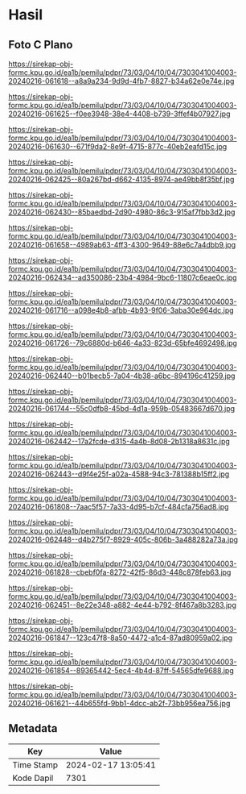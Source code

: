 # Hasil

## Foto C Plano

https://sirekap-obj-formc.kpu.go.id/ea1b/pemilu/pdpr/73/03/04/10/04/7303041004003-20240216-061618--a8a9a234-9d9d-4fb7-8827-b34a62e0e74e.jpg

https://sirekap-obj-formc.kpu.go.id/ea1b/pemilu/pdpr/73/03/04/10/04/7303041004003-20240216-061625--f0ee3948-38e4-4408-b739-3ffef4b07927.jpg

https://sirekap-obj-formc.kpu.go.id/ea1b/pemilu/pdpr/73/03/04/10/04/7303041004003-20240216-061630--671f9da2-8e9f-4715-877c-40eb2eafd15c.jpg

https://sirekap-obj-formc.kpu.go.id/ea1b/pemilu/pdpr/73/03/04/10/04/7303041004003-20240216-062425--80a267bd-d662-4135-8974-ae49bb8f35bf.jpg

https://sirekap-obj-formc.kpu.go.id/ea1b/pemilu/pdpr/73/03/04/10/04/7303041004003-20240216-062430--85baedbd-2d90-4980-86c3-915af7fbb3d2.jpg

https://sirekap-obj-formc.kpu.go.id/ea1b/pemilu/pdpr/73/03/04/10/04/7303041004003-20240216-061658--4989ab63-4ff3-4300-9649-88e6c7a4dbb9.jpg

https://sirekap-obj-formc.kpu.go.id/ea1b/pemilu/pdpr/73/03/04/10/04/7303041004003-20240216-062434--ad350086-23b4-4984-9bc6-11807c6eae0c.jpg

https://sirekap-obj-formc.kpu.go.id/ea1b/pemilu/pdpr/73/03/04/10/04/7303041004003-20240216-061716--a098e4b8-afbb-4b93-9f06-3aba30e964dc.jpg

https://sirekap-obj-formc.kpu.go.id/ea1b/pemilu/pdpr/73/03/04/10/04/7303041004003-20240216-061726--79c6880d-b646-4a33-823d-65bfe4692498.jpg

https://sirekap-obj-formc.kpu.go.id/ea1b/pemilu/pdpr/73/03/04/10/04/7303041004003-20240216-062440--b01becb5-7a04-4b38-a6bc-894196c41259.jpg

https://sirekap-obj-formc.kpu.go.id/ea1b/pemilu/pdpr/73/03/04/10/04/7303041004003-20240216-061744--55c0dfb8-45bd-4d1a-959b-05483667d670.jpg

https://sirekap-obj-formc.kpu.go.id/ea1b/pemilu/pdpr/73/03/04/10/04/7303041004003-20240216-062442--17a2fcde-d315-4a4b-8d08-2b1318a8631c.jpg

https://sirekap-obj-formc.kpu.go.id/ea1b/pemilu/pdpr/73/03/04/10/04/7303041004003-20240216-062443--d9f4e25f-a02a-4588-94c3-781388b15ff2.jpg

https://sirekap-obj-formc.kpu.go.id/ea1b/pemilu/pdpr/73/03/04/10/04/7303041004003-20240216-061808--7aac5f57-7a33-4d95-b7cf-484cfa756ad8.jpg

https://sirekap-obj-formc.kpu.go.id/ea1b/pemilu/pdpr/73/03/04/10/04/7303041004003-20240216-062448--d4b275f7-8929-405c-806b-3a488282a73a.jpg

https://sirekap-obj-formc.kpu.go.id/ea1b/pemilu/pdpr/73/03/04/10/04/7303041004003-20240216-061828--cbebf0fa-8272-42f5-86d3-448c878feb63.jpg

https://sirekap-obj-formc.kpu.go.id/ea1b/pemilu/pdpr/73/03/04/10/04/7303041004003-20240216-062451--8e22e348-a882-4e44-b792-8f467a8b3283.jpg

https://sirekap-obj-formc.kpu.go.id/ea1b/pemilu/pdpr/73/03/04/10/04/7303041004003-20240216-061847--123c47f8-8a50-4472-a1c4-87ad80959a02.jpg

https://sirekap-obj-formc.kpu.go.id/ea1b/pemilu/pdpr/73/03/04/10/04/7303041004003-20240216-061854--89365442-5ec4-4b4d-87ff-54565dfe9688.jpg

https://sirekap-obj-formc.kpu.go.id/ea1b/pemilu/pdpr/73/03/04/10/04/7303041004003-20240216-061621--44b655fd-9bb1-4dcc-ab2f-73bb956ea756.jpg


## Metadata

| Key        | Value               |
| ---------- | ------------------- |
| Time Stamp | 2024-02-17 13:05:41 |
| Kode Dapil | 7301                |



